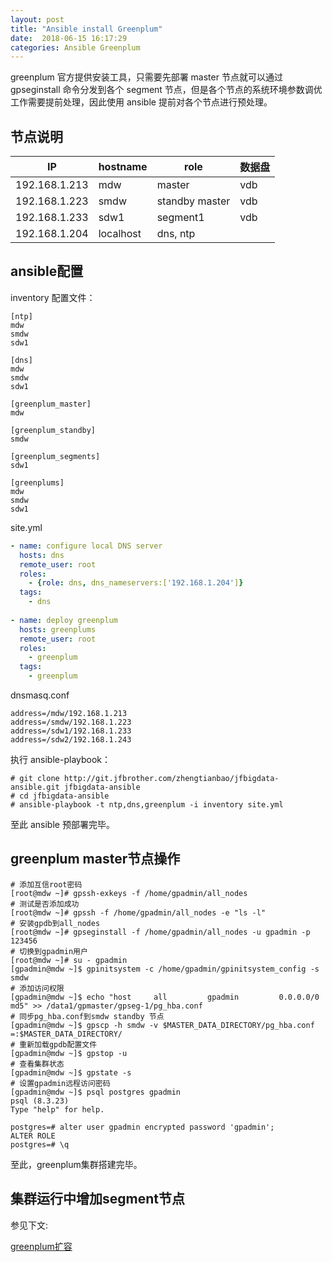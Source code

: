 ```yaml
---
layout: post
title: "Ansible install Greenplum"
date:  2018-06-15 16:17:29
categories: Ansible Greenplum
---
```


greenplum 官方提供安装工具，只需要先部署 master 节点就可以通过 gpseginstall 命令分发到各个 segment 节点，但是各个节点的系统环境参数调优工作需要提前处理，因此使用 ansible 提前对各个节点进行预处理。

## 节点说明

| IP            | hostname  | role           | 数据盘 |
| ------------- | --------- | -------------- | ------ |
| 192.168.1.213 | mdw       | master         | vdb    |
| 192.168.1.223 | smdw      | standby master | vdb    |
| 192.168.1.233 | sdw1      | segment1       | vdb    |
| 192.168.1.204 | localhost | dns, ntp       |        |


## ansible配置

inventory 配置文件：

```
[ntp]
mdw
smdw
sdw1

[dns]
mdw
smdw
sdw1

[greenplum_master]
mdw

[greenplum_standby]
smdw

[greenplum_segments]
sdw1

[greenplums]
mdw
smdw
sdw1
```

site.yml

```yaml
- name: configure local DNS server
  hosts: dns
  remote_user: root
  roles:
    - {role: dns, dns_nameservers:['192.168.1.204']}
  tags:
    - dns
    
- name: deploy greenplum
  hosts: greenplums                                                        
  remote_user: root
  roles:
    - greenplum
  tags:
    - greenplum 
```

dnsmasq.conf

```
address=/mdw/192.168.1.213
address=/smdw/192.168.1.223
address=/sdw1/192.168.1.233
address=/sdw2/192.168.1.243
```

执行 ansible-playbook：

```
# git clone http://git.jfbrother.com/zhengtianbao/jfbigdata-ansible.git jfbigdata-ansible
# cd jfbigdata-ansible
# ansible-playbook -t ntp,dns,greenplum -i inventory site.yml 
```

至此 ansible 预部署完毕。

## greenplum master节点操作

```
# 添加互信root密码
[root@mdw ~]# gpssh-exkeys -f /home/gpadmin/all_nodes
# 测试是否添加成功
[root@mdw ~]# gpssh -f /home/gpadmin/all_nodes -e "ls -l"
# 安装gpdb到all_nodes
[root@mdw ~]# gpseginstall -f /home/gpadmin/all_nodes -u gpadmin -p 123456
# 切换到gpadmin用户
[root@mdw ~]# su - gpadmin
[gpadmin@mdw ~]$ gpinitsystem -c /home/gpadmin/gpinitsystem_config -s smdw
# 添加访问权限
[gpadmin@mdw ~]$ echo "host     all         gpadmin         0.0.0.0/0       md5" >> /data1/gpmaster/gpseg-1/pg_hba.conf
# 同步pg_hba.conf到smdw standby 节点
[gpadmin@mdw ~]$ gpscp -h smdw -v $MASTER_DATA_DIRECTORY/pg_hba.conf =:$MASTER_DATA_DIRECTORY/
# 重新加载gpdb配置文件
[gpadmin@mdw ~]$ gpstop -u
# 查看集群状态
[gpadmin@mdw ~]$ gpstate -s
# 设置gpadmin远程访问密码
[gpadmin@mdw ~]$ psql postgres gpadmin
psql (8.3.23)
Type "help" for help.

postgres=# alter user gpadmin encrypted password 'gpadmin';
ALTER ROLE
postgres=# \q
```

至此，greenplum集群搭建完毕。

## 集群运行中增加segment节点

参见下文:

[greenplum扩容](https://zhengtianbao.com/greenplum/2018/06/20/add-new-segment-to-greenplum-cluster.html)
